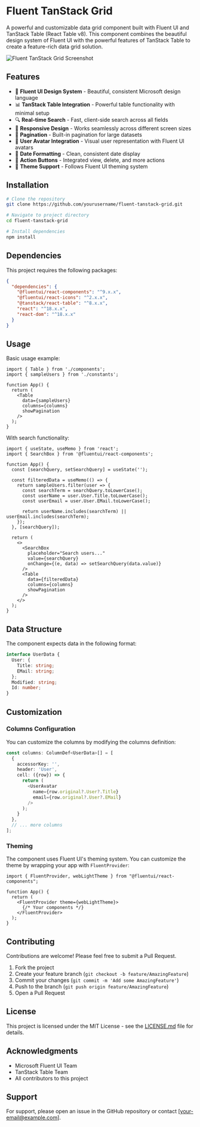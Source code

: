 # Fluent TanStack Grid

A powerful and customizable data grid component built with Fluent UI and TanStack Table (React Table v8). This component combines the beautiful design system of Fluent UI with the powerful features of TanStack Table to create a feature-rich data grid solution.

![Fluent TanStack Grid Screenshot](https://github.com/user-attachments/assets/ffbbf81f-b5f8-4e8c-8e24-69ce397bd777)

## Features

- 🎨 **Fluent UI Design System** - Beautiful, consistent Microsoft design language
- 📊 **TanStack Table Integration** - Powerful table functionality with minimal setup
- 🔍 **Real-time Search** - Fast, client-side search across all fields
- 📱 **Responsive Design** - Works seamlessly across different screen sizes
- 📄 **Pagination** - Built-in pagination for large datasets
- 👤 **User Avatar Integration** - Visual user representation with Fluent UI avatars
- 📅 **Date Formatting** - Clean, consistent date display
- 🎯 **Action Buttons** - Integrated view, delete, and more actions
- 🌈 **Theme Support** - Follows Fluent UI theming system

## Installation

```bash
# Clone the repository
git clone https://github.com/yourusername/fluent-tanstack-grid.git

# Navigate to project directory
cd fluent-tanstack-grid

# Install dependencies
npm install
```

## Dependencies

This project requires the following packages:

```json
{
  "dependencies": {
    "@fluentui/react-components": "^9.x.x",
    "@fluentui/react-icons": "^2.x.x",
    "@tanstack/react-table": "^8.x.x",
    "react": "^18.x.x",
    "react-dom": "^18.x.x"
  }
}
```

## Usage

Basic usage example:

```tsx
import { Table } from './components';
import { sampleUsers } from './constants';

function App() {
  return (
    <Table 
      data={sampleUsers} 
      columns={columns} 
      showPagination 
    />
  );
}
```

With search functionality:

```tsx
import { useState, useMemo } from 'react';
import { SearchBox } from '@fluentui/react-components';

function App() {
  const [searchQuery, setSearchQuery] = useState('');

  const filteredData = useMemo(() => {
    return sampleUsers.filter(user => {
      const searchTerm = searchQuery.toLowerCase();
      const userName = user.User.Title.toLowerCase();
      const userEmail = user.User.EMail.toLowerCase();
      
      return userName.includes(searchTerm) || userEmail.includes(searchTerm);
    });
  }, [searchQuery]);

  return (
    <>
      <SearchBox 
        placeholder="Search users..."
        value={searchQuery}
        onChange={(e, data) => setSearchQuery(data.value)}
      />
      <Table 
        data={filteredData} 
        columns={columns} 
        showPagination
      />
    </>
  );
}
```

## Data Structure

The component expects data in the following format:

```typescript
interface UserData {
  User: {
    Title: string;
    EMail: string;
  };
  Modified: string;
  Id: number;
}
```

## Customization

### Columns Configuration

You can customize the columns by modifying the columns definition:

```typescript
const columns: ColumnDef<UserData>[] = [
  {
    accessorKey: '',
    header: 'User',
    cell: ({row}) => {
      return (
        <UserAvatar
          name={row.original?.User?.Title}
          email={row.original?.User?.EMail}
        />
      );
    }
  },
  // ... more columns
];
```

### Theming

The component uses Fluent UI's theming system. You can customize the theme by wrapping your app with `FluentProvider`:

```tsx
import { FluentProvider, webLightTheme } from "@fluentui/react-components";

function App() {
  return (
    <FluentProvider theme={webLightTheme}>
      {/* Your components */}
    </FluentProvider>
  );
}
```

## Contributing

Contributions are welcome! Please feel free to submit a Pull Request.

1. Fork the project
2. Create your feature branch (`git checkout -b feature/AmazingFeature`)
3. Commit your changes (`git commit -m 'Add some AmazingFeature'`)
4. Push to the branch (`git push origin feature/AmazingFeature`)
5. Open a Pull Request

## License

This project is licensed under the MIT License - see the [LICENSE.md](LICENSE.md) file for details.

## Acknowledgments

- Microsoft Fluent UI Team
- TanStack Table Team
- All contributors to this project

## Support

For support, please open an issue in the GitHub repository or contact [your-email@example.com].
